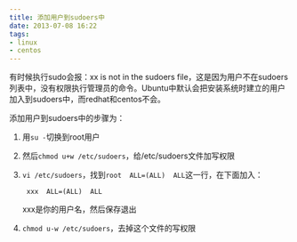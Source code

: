```yaml
---
title: 添加用户到sudoers中
date: 2013-07-08 16:22
tags:
- linux
- centos
---
```

有时候执行sudo会报：xx is not in the sudoers file，这是因为用户不在sudoers列表中，没有权限执行管理员的命令。Ubuntu中默认会把安装系统时建立的用户加入到sudoers中，而redhat和centos不会。

添加用户到sudoers中的步骤为：

1. 用`su -`切换到root用户
2. 然后`chmod u+w /etc/sudoers`，给/etc/sudoers文件加写权限
3. `vi /etc/sudoers`，找到`root  ALL=(ALL)  ALL`这一行，在下面加入：

        xxx  ALL=(ALL)  ALL

    xxx是你的用户名，然后保存退出
4. `chmod u-w /etc/sudoers`，去掉这个文件的写权限
